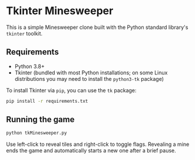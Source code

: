 # Tkinter Minesweeper

This is a simple Minesweeper clone built with the Python standard library's `tkinter` toolkit.

## Requirements
- Python 3.8+
- Tkinter (bundled with most Python installations; on some Linux distributions you may need to install the `python3-tk` package)

To install Tkinter via `pip`, you can use the `tk` package:

```bash
pip install -r requirements.txt
```

## Running the game

```bash
python tkMinesweeper.py
```

Use left-click to reveal tiles and right-click to toggle flags. Revealing a mine ends the game and automatically starts a new one after a brief pause.
